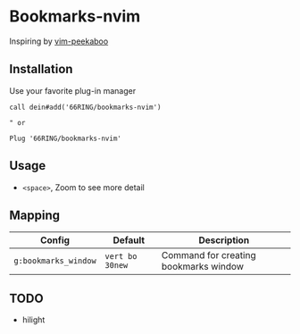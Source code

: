 # Bookmarks-nvim

Inspiring by [vim-peekaboo](https://github.com/junegunn/vim-peekaboo)

## Installation

Use your favorite plug-in manager

```vim
call dein#add('66RING/bookmarks-nvim')

" or

Plug '66RING/bookmarks-nvim'
```

## Usage

- `<space>`, Zoom to see more detail

## Mapping

| Config               | Default         | Description                           |
|----------------------|-----------------|---------------------------------------|
| `g:bookmarks_window` | `vert bo 30new` | Command for creating bookmarks window |

## TODO

- hilight
